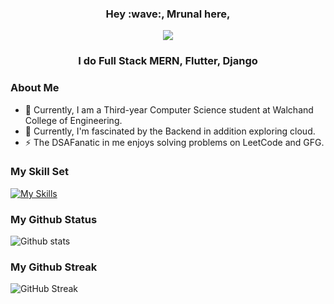 <h3 align="center">Hey :wave:, Mrunal here,</h3>
<div  id="header" align="center"><img src="https://media.giphy.com/media/v1.Y2lkPTc5MGI3NjExNDJjODFhNWIzNmU1Y2NhOWE4MWMyZDRhYWY4MWNkOTdhNmE0NWZlMSZjdD1n/2IudUHdI075HL02Pkk/giphy.gif"></div>
<div id="header" align="center">
 <h3> I do Full Stack MERN, Flutter, Django</h3>
</div>
</n>
<div><h3>About Me</h3>

- 🔭 Currently, I am a Third-year Computer Science student at Walchand College of Engineering.
- 🌱 Currently, I'm fascinated by the Backend in addition exploring cloud.
- ⚡ The DSAFanatic in me enjoys solving problems on LeetCode and GFG.
</div>

<div><h3>My Skill Set</h3>

 [![My Skills](https://skillicons.dev/icons?i=c,cpp,html,nodejs,express,react,flutter,django,mongodb,linux,mysql,github,javascript,vscode,postman,firebase,docker,tailwind,swift,sqlite,redux,git)](https://skillicons.dev)</div>

  
 <div><h3>My Github Status</h3>
  
   ![Github stats](https://github-readme-stats.vercel.app/api?username=mrunalk05&theme=highcontrast&show_icons=true&count_private=true)</div>
  
 <div><h3>My Github Streak</h3>

![GitHub Streak](https://github-readme-streak-stats.herokuapp.com?user=mrunalk05&theme=cobalt&date_format=j%20M%5B%20Y%5D&background=000000&border=7536B2&stroke=9243DD&ring=89502D&fire=FF9554&currStreakNum=D280FF&sideNums=BC52FF&currStreakLabel=64EAE2&sideLabels=48A8A2&dates=A42EE5)</div>

